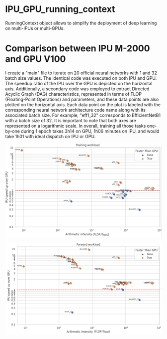 # IPU_GPU_running_context
RunningContext object allows to simplify the deployment of deep learning on multi-IPUs or multi-GPUs.

# Comparison between IPU M-2000 and GPU V100

I create a "main" file to iterate on 20 official neural networks with 1 and 32 batch size values. The identical code was executed on both IPU and GPU. The speedup ratio of the IPU over the GPU is depicted on the horizontal axis. Additionally, a secondary code was employed to extract Directed Acyclic Graph (DAG) characteristics, represented in terms of FLOP (Floating-Point Operations) and parameters, and these data points are also plotted on the horizontal axis. Each data point on the plot is labeled with the corresponding neural network architecture code name along with its associated batch size. For example, "eff1_32" corresponds to EfficientNetB1 with a batch size of 32. It is important to note that both axes are represented on a logarithmic scale.
In overall, training all those tasks one-by-one during 1 epoch takes 3h14 on GPU, 1h06 minutes on IPU, and would take 1h01 with ideal dispatch on IPU or GPU.


![image](training.png)

![image](forward.png)
